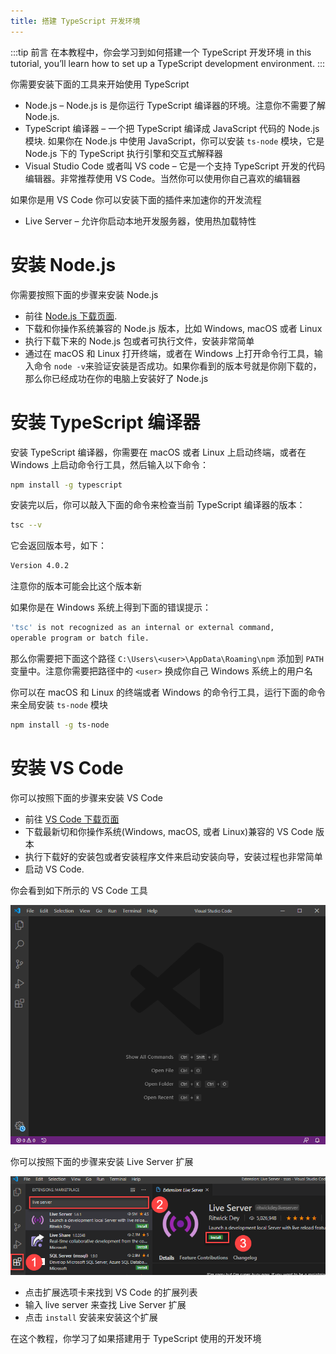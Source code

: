 ```yaml
---
title: 搭建 TypeScript 开发环境
---
```


:::tip 前言
在本教程中，你会学习到如何搭建一个 TypeScript 开发环境
in this tutorial, you’ll learn how to set up a TypeScript development environment.
:::

你需要安装下面的工具来开始使用 TypeScript

- Node.js – Node.js is 是你运行 TypeScript 编译器的环境。注意你不需要了解 Node.js.
- TypeScript 编译器 – 一个把 TypeScript 编译成 JavaScript 代码的 Node.js 模块. 如果你在 Node.js 中使用 JavaScript，你可以安装 `ts-node` 模块，它是 Node.js 下的 TypeScript 执行引擎和交互式解释器
- Visual Studio Code 或者叫 VS code – 它是一个支持 TypeScript 开发的代码编辑器。非常推荐使用 VS Code。当然你可以使用你自己喜欢的编辑器

如果你是用 VS Code 你可以安装下面的插件来加速你的开发流程

- Live Server – 允许你启动本地开发服务器，使用热加载特性

# 安装 Node.js

你需要按照下面的步骤来安装 Node.js

- 前往 [Node.js 下载页面](https://nodejs.org/en/download/).
- 下载和你操作系统兼容的 Node.js 版本，比如 Windows, macOS 或者 Linux
- 执行下载下来的 Node.js 包或者可执行文件，安装非常简单
- 通过在 macOS 和 Linux 打开终端，或者在 Windows 上打开命令行工具，输入命令 `node -v`来验证安装是否成功。如果你看到的版本号就是你刚下载的，那么你已经成功在你的电脑上安装好了 Node.js

# 安装 TypeScript 编译器

安装 TypeScript 编译器，你需要在 macOS 或者 Linux 上启动终端，或者在 Windows 上启动命令行工具，然后输入以下命令：

```sh
npm install -g typescript
```

安装完以后，你可以敲入下面的命令来检查当前 TypeScript 编译器的版本：

```sh
tsc --v
```

它会返回版本号，如下：

```sh
Version 4.0.2
```

注意你的版本可能会比这个版本新

如果你是在 Windows 系统上得到下面的错误提示：

```sh
'tsc' is not recognized as an internal or external command,
operable program or batch file.
```

那么你需要把下面这个路径 `C:\Users\<user>\AppData\Roaming\npm` 添加到 `PATH` 变量中。注意你需要把路径中的 `<user>` 换成你自己 Windows 系统上的用户名

你可以在 macOS 和 Linux 的终端或者 Windows 的命令行工具，运行下面的命令来全局安装 `ts-node` 模块

```sh
npm install -g ts-node
```

# 安装 VS Code

你可以按照下面的步骤来安装 VS Code

- 前往 [VS Code 下载页面](https://code.visualstudio.com/download)
- 下载最新切和你操作系统(Windows, macOS, 或者 Linux)兼容的 VS Code 版本
- 执行下载好的安装包或者安装程序文件来启动安装向导，安装过程也非常简单
- 启动 VS Code.

你会看到如下所示的 VS Code 工具

![vs-code](./images/vs-code.png)

你可以按照下面的步骤来安装 Live Server 扩展

![Live-Server](./images/Live-Server.png)

- 点击扩展选项卡来找到 VS Code 的扩展列表
- 输入 live server 来查找 Live Server 扩展
- 点击 `install` 安装来安装这个扩展

在这个教程，你学习了如果搭建用于 TypeScript 使用的开发环境
